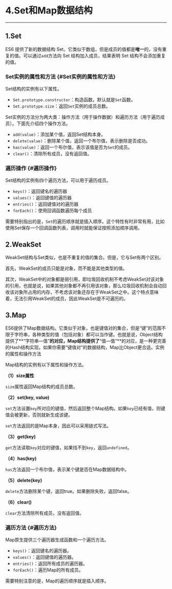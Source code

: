 # 4.Set和Map数据结构

---

## 1.Set

ES6 提供了新的数据结构 Set。它类似于数组，但是成员的值都是**唯一**的，没有重复的值。可以通过`add`方法向 Set 结构加入成员，结果表明 Set 结构不会添加重复的值。

### Set实例的属性和方法 {#Set实例的属性和方法}

Set结构的实例有以下属性。

* `Set.prototype.constructor`：构造函数，默认就是`Set`函数。
* `Set.prototype.size`：返回`Set`实例的成员总数。

Set实例的方法分为两大类：操作方法（用于操作数据）和遍历方法（用于遍历成员）。下面先介绍四个操作方法。

* `add(value)`：添加某个值，返回Set结构本身。
* `delete(value)`：删除某个值，返回一个布尔值，表示删除是否成功。
* `has(value)`：返回一个布尔值，表示该值是否为`Set`的成员。
* `clear()`：清除所有成员，没有返回值。

### 遍历操作 {#遍历操作}

Set结构的实例有四个遍历方法，可以用于遍历成员。

* `keys()`：返回键名的遍历器
* `values()`：返回键值的遍历器
* `entries()`：返回键值对的遍历器
* `forEach()`：使用回调函数遍历每个成员

需要特别指出的是，`Set`的遍历顺序就是插入顺序。这个特性有时非常有用，比如使用Set保存一个回调函数列表，调用时就能保证按照添加顺序调用。

## 2.WeakSet

WeakSet结构与Set类似，也是不重复的值的集合。但是，它与Set有两个区别。

首先，WeakSet的成员只能是对象，而不能是其他类型的值。

其次，WeakSet中的对象都是弱引用，即垃圾回收机制不考虑WeakSet对该对象的引用，也就是说，如果其他对象都不再引用该对象，那么垃圾回收机制会自动回收该对象所占用的内存，不考虑该对象还存在于WeakSet之中。这个特点意味着，无法引用WeakSet的成员，因此WeakSet是不可遍历的。

## 3.Map

ES6提供了Map数据结构。它类似于对象，也是键值对的集合，但是“键”的范围不限于字符串，各种类型的值（包括对象）都可以当作键。也就是说，Object结构提供了**“字符串—值”**的对应，Map结构提供了**“值—值”**的对应，是一种更完善的Hash结构实现。如果你需要“键值对”的数据结构，Map比Object更合适。实例的属性和操作方法

Map结构的实例有以下属性和操作方法。

**（1）size属性**

`size`属性返回Map结构的成员总数。

**（2）set\(key, value\)**

`set`方法设置`key`所对应的键值，然后返回整个Map结构。如果`key`已经有值，则键值会被更新，否则就新生成该键。

`set`方法返回的是Map本身，因此可以采用链式写法。

**（3）get\(key\)**

`get`方法读取`key`对应的键值，如果找不到`key`，返回`undefined`。

**（4）has\(key\)**

`has`方法返回一个布尔值，表示某个键是否在Map数据结构中。

**（5）delete\(key\)**

`delete`方法删除某个键，返回true。如果删除失败，返回false。

**（6）clear\(\)**

`clear`方法清除所有成员，没有返回值。

### 遍历方法 {#遍历方法}

Map原生提供三个遍历器生成函数和一个遍历方法。

* `keys()`：返回键名的遍历器。
* `values()`：返回键值的遍历器。
* `entries()`：返回所有成员的遍历器。
* `forEach()`：遍历Map的所有成员。

需要特别注意的是，Map的遍历顺序就是插入顺序。

